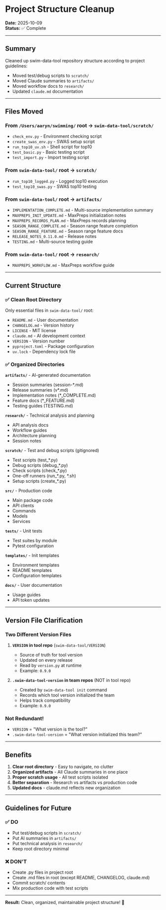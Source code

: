 # Project Structure Cleanup

**Date:** 2025-10-09  
**Status:** ✅ Complete

---

## Summary

Cleaned up swim-data-tool repository structure according to project guidelines:
- Moved test/debug scripts to `scratch/`
- Moved Claude summaries to `artifacts/`
- Moved workflow docs to `research/`
- Updated `claude.md` documentation

---

## Files Moved

### From `/Users/aaryn/swimming/` root → `swim-data-tool/scratch/`
- `check_env.py` - Environment checking script
- `create_swas_env.py` - SWAS setup script
- `run_top10_uv.sh` - Shell script for top10
- `test_basic.py` - Basic testing script
- `test_import.py` - Import testing script

### From `swim-data-tool/` root → `scratch/`
- `run_top10_logged.py` - Logged top10 execution
- `test_top10_swas.py` - SWAS top10 testing

### From `swim-data-tool/` root → `artifacts/`
- `IMPLEMENTATION_COMPLETE.md` - Multi-source implementation summary
- `MAXPREPS_INIT_UPDATE.md` - MaxPreps initialization notes
- `MAXPREPS_RECORDS_PLAN.md` - MaxPreps records planning
- `SEASON_RANGE_COMPLETE.md` - Season range feature completion
- `SEASON_RANGE_FEATURE.md` - Season range feature docs
- `RELEASE_NOTES_0.11.0.md` - Release notes
- `TESTING.md` - Multi-source testing guide

### From `swim-data-tool/` root → `research/`
- `MAXPREPS_WORKFLOW.md` - MaxPreps workflow guide

---

## Current Structure

### ✅ Clean Root Directory
Only essential files in `swim-data-tool/` root:
- `README.md` - User documentation
- `CHANGELOG.md` - Version history
- `LICENSE` - MIT license
- `claude.md` - AI development context
- `VERSION` - Version number
- `pyproject.toml` - Package configuration
- `uv.lock` - Dependency lock file

### ✅ Organized Directories

**`artifacts/`** - AI-generated documentation
- Session summaries (session-*.md)
- Release summaries (v*.md)
- Implementation notes (*_COMPLETE.md)
- Feature docs (*_FEATURE.md)
- Testing guides (TESTING.md)

**`research/`** - Technical analysis and planning
- API analysis docs
- Workflow guides
- Architecture planning
- Session notes

**`scratch/`** - Test and debug scripts (gitignored)
- Test scripts (test_*.py)
- Debug scripts (debug_*.py)
- Check scripts (check_*.py)
- One-off runners (run_*.py, *.sh)
- Setup scripts (create_*.py)

**`src/`** - Production code
- Main package code
- API clients
- Commands
- Models
- Services

**`tests/`** - Unit tests
- Test suites by module
- Pytest configuration

**`templates/`** - Init templates
- Environment templates
- README templates
- Configuration templates

**`docs/`** - User documentation
- Usage guides
- API token updates

---

## Version File Clarification

### Two Different Version Files

1. **`VERSION` in tool repo** (`swim-data-tool/VERSION`)
   - Source of truth for tool version
   - Updated on every release
   - Read by `version.py` at runtime
   - Example: `0.9.0`

2. **`.swim-data-tool-version` in team repos** (NOT in tool repo)
   - Created by `swim-data-tool init` command
   - Records which tool version initialized the team
   - Helps track compatibility
   - Example: `0.9.0`

### Not Redundant!
- `VERSION` = "What version is the tool?"
- `.swim-data-tool-version` = "What version initialized this team?"

---

## Benefits

1. **Clear root directory** - Easy to navigate, no clutter
2. **Organized artifacts** - All Claude summaries in one place
3. **Proper scratch usage** - All test scripts isolated
4. **Better separation** - Research vs artifacts vs production code
5. **Updated docs** - claude.md reflects new organization

---

## Guidelines for Future

### ✅ DO
- Put test/debug scripts in `scratch/`
- Put AI summaries in `artifacts/`
- Put technical analysis in `research/`
- Keep root directory minimal

### ❌ DON'T
- Create .py files in project root
- Create .md files in root (except README, CHANGELOG, claude.md)
- Commit scratch/ contents
- Mix production code with test scripts

---

**Result:** Clean, organized, maintainable project structure! 🎉

